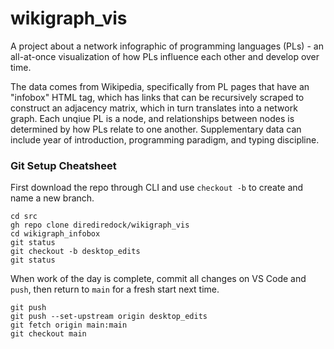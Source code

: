 # wikigraph_vis

A project about a network infographic of programming languages (PLs) - an all-at-once visualization of how PLs influence each other and develop over time.

The data comes from Wikipedia, specifically from PL pages that have an "infobox" HTML tag, which has links that can be recursively scraped to construct an adjacency matrix, which in turn translates into a network graph. Each unqiue PL is a node, and relationships between nodes is determined by how PLs relate to one another. Supplementary data can include year of introduction, programming paradigm, and typing discipline.

### Git Setup Cheatsheet

First download the repo through CLI and use `checkout -b` to create and name a new branch.

```
cd src
gh repo clone dirediredock/wikigraph_vis
cd wikigraph_infobox
git status
git checkout -b desktop_edits
git status
```

When work of the day is complete, commit all changes on VS Code and `push`, then return to `main` for a fresh start next time.

```
git push
git push --set-upstream origin desktop_edits
git fetch origin main:main
git checkout main
```
